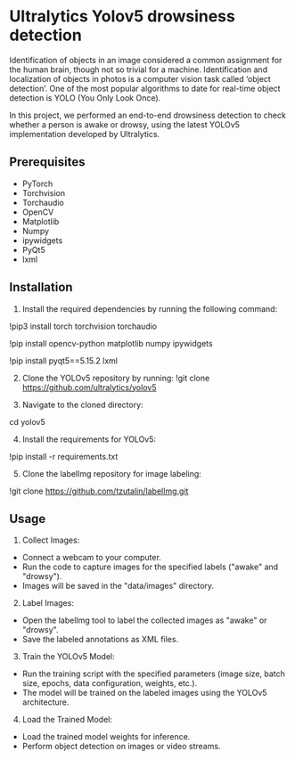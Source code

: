 # Ultralytics Yolov5 drowsiness detection
Identification of objects in an image considered a common assignment for the human brain, though not so trivial for a machine. Identification and localization of objects in photos is a computer vision task called ‘object detection’. One of the most popular algorithms to date for real-time object detection is YOLO (You Only Look Once).

In this project, we performed an end-to-end drowsiness detection to check whether a person is awake or drowsy, using the latest YOLOv5 implementation developed by Ultralytics.

## Prerequisites

- PyTorch
- Torchvision
- Torchaudio
- OpenCV
- Matplotlib
- Numpy
- ipywidgets
- PyQt5
- lxml

## Installation

1. Install the required dependencies by running the following command:

!pip3 install torch torchvision torchaudio


!pip install opencv-python matplotlib numpy ipywidgets


!pip install pyqt5==5.15.2 lxml


2. Clone the YOLOv5 repository by running:
!git clone https://github.com/ultralytics/yolov5

3. Navigate to the cloned directory:

cd yolov5

4. Install the requirements for YOLOv5:

!pip install -r requirements.txt


5. Clone the labelImg repository for image labeling:

!git clone https://github.com/tzutalin/labelImg.git


## Usage

1. Collect Images:
- Connect a webcam to your computer.
- Run the code to capture images for the specified labels ("awake" and "drowsy").
- Images will be saved in the "data/images" directory.

2. Label Images:
- Open the labelImg tool to label the collected images as "awake" or "drowsy".
- Save the labeled annotations as XML files.

3. Train the YOLOv5 Model:
- Run the training script with the specified parameters (image size, batch size, epochs, data configuration, weights, etc.).
- The model will be trained on the labeled images using the YOLOv5 architecture.

4. Load the Trained Model:
- Load the trained model weights for inference.
- Perform object detection on images or video streams.

